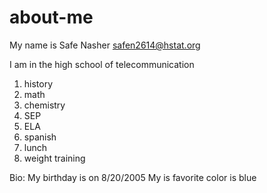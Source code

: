 # about-me
My name is Safe Nasher
safen2614@hstat.org

I am in the high school of telecommunication

1. history
2. math
3. chemistry
4. SEP
5. ELA
6. spanish
7. lunch
8. weight training 

Bio:
My birthday is on 8/20/2005
My is favorite color is blue 
